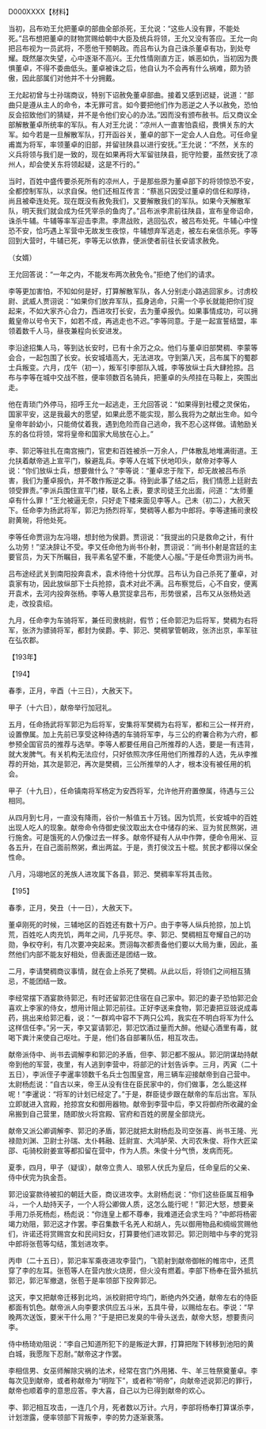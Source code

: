 D000XXXX【材料】





当初，吕布劝王允把董卓的部曲全部杀死，王允说：“这些人没有罪，不能处死。”吕布想把董卓的财物赏赐给朝中大臣及统兵将领，王允又没有答应。王允一向把吕布视为一员武将，不愿他干预朝政。而吕布认为自己诛杀董卓有功，到处夸耀。既然屡次失望，心中逐渐不高兴。王允性情刚直方正，嫉恶如仇，当初因为畏惧董卓，不得不委曲低头。董卓被诛之后，他自认为不会再有什么祸难，颇为骄傲，因此部属们对他并不十分拥戴。



王允起初曾与士孙瑞商议，特别下诏赦免董卓部曲。接着又感到迟疑，说道：“部曲只是遵从主人的命令，本无罪可言。如今要把他们作为恶逆之人予以赦免，恐怕反会招致他们的猜疑，并不是令他们安心的办法。”因而没有颁布赦书。后又商议全部解散董卓所统率的军队。有人对王允说：“凉州人一直害怕袁绍，畏惧关东的大军。如今若是一旦解散军队，打开函谷关，董卓的部下一定会人人自危。可任命皇甫嵩为将军，率领董卓的旧部，并留驻陕县以进行安抚。”王允说：“不然，关东的义兵将领与我们是一致的，现在如果再将大军留驻陕县，扼守险要，虽然安抚了凉州人，却会使关东将领起疑，这是不行的。”







当时，百姓中盛传要杀死所有的凉州人，于是那些原为董卓部下的将领惊恐不安，全都控制军队，以求自保。他们还相互传言：“蔡邕只因受过董卓的信任和厚待，尚且被牵连处死。现在既没有赦免我们，又要解散我们的军队。如果今天解散军队，明天我们就会成为任凭宰杀的鱼肉了。”吕布派李肃前往陕县，宣布皇帝诏命，诛杀牛辅。牛辅等率军迎击李肃。李肃战败，逃回弘农，被吕布处死。牛辅心中惶恐不安，恰巧遇上军营中无故发生夜惊，牛辅想弃军逃走，被左右亲信杀死。李等回到大营时，牛辅已死，李等无以依靠，便派使者前往长安请求赦免。

（女婿）

王允回答说：“一年之内，不能发布两次赦免令。”拒绝了他们的请求。

李等更加害怕，不知如何是好，打算解散军队，各人分别走小路逃回家乡。讨虏校尉、武威人贾诩说：“如果你们放弃军队，孤身逃命，只需一个亭长就能把你们捉起来，不如大家齐心合力，西进攻打长安，去为董卓报仇。如果事情成功，可以拥戴皇帝以号令天下，如若不成，再逃走也不迟。”李等同意。于是一起宣誓结盟，率领着数千人马，昼夜兼程向长安进发。



李沿途招集人马，等到达长安时，已有十余万之众。他们与董卓旧部樊稠、李蒙等会合，一起包围了长安。长安城墙高大，无法进攻。守到第八天，吕布属下的蜀郡士兵叛变。六月，戊午（初一），叛军引李部队入城，李等放纵士兵大肆抢掠。吕布与李等在城中交战不胜，便率领数百名骑兵，把董卓的头颅挂在马鞍上，突围出走。

他在青琐门外停马，招呼王允一起逃走，王允回答说：“如果得到社稷之灵保佑，国家平安，这是我最大的愿望，如果此愿不能实现，那么我将为之献出生命。如今皇帝年龄幼小，只能倚仗着我，遇到危险而自己逃命，我不忍心这样做。请勉励关东的各位将领，常将皇帝和国家大局放在心上。”

李、郭汜等驻扎在南宫掖门，官吏和百姓被杀一万余人，尸体散乱地堆满街道。王允扶着献帝逃上宣平门，躲避乱兵。李等人在城下伏地叩头，献帝对李等人说：“你们放纵士兵，想要做什么？”李等说：“董卓忠于陛下，却无故被吕布杀害，我们为董卓报仇，并不敢作叛逆之事。待到此事了结之后，我们情愿上廷尉去领受罪责。”李派兵围住宣平门楼，联名上表，要求司徒王允出面，问道：“太师董卓有什么罪！”王允被逼无奈，只好走下楼来面见李等人。己未（初二），大赦天下。任命李为扬武将军，郭汜为扬烈将军，樊稠等人都为中郎将。李等逮捕司隶校尉黄琬，将他处死。

李等任命贾诩为左冯翊，想封他为侯爵。贾诩说：“我提出的只是救命之计，有什么功劳！”坚决辞让不受。李又任命他为尚书仆射，贾诩说：“尚书仆射是宫廷的主要官员，为天下所瞩目，我平素名望不重，不能使人心服。”于是任命贾诩为尚书。



吕布途经武关到南阳投奔袁术，袁术待他十分优厚。吕布认为自己杀死了董卓，对袁家有功，因此放纵部下士兵抢掠，袁术对此不满。吕布察觉后，心不自安，便离开袁术，去河内投奔张杨。李等人悬赏捉拿吕布，形势很紧，吕布又从张杨处逃走，改投袁绍。

九月，任命李为车骑将军，兼任司隶桃尉，假节；任命郭汜为后将军，樊稠为右将军，张济为骠骑将军，都封为侯爵。李、郭汜、樊稠掌管朝政，张济出京，率军驻在弘农郡。



【193年】



【194】

春季，正月，辛酉（十三日），大赦天下。

甲子（十六日），献帝举行加冠礼。

五月，任命扬武将军郭汜为后将军，安集将军樊稠为右将军，都和三公一样开府，设置僚属。加上先前已享受这种待遇的车骑将军李，与三公的府署合称为六府，都参预全国官员的推荐与选举。李等人都要任用自己所推荐的人选，要是一有违背，就大发脾气。有关机构无法应付，只好依照次序任用他们所推荐的人选，先从李推荐的开始，其次是郭汜，再次是樊稠，三公所推举的人才，根本没有被任用的机会。



甲子（十九日），任命镇南将军杨定为安西将军，允许他开府置僚属，待遇与三公相同。

从四月到七月，一直没有降雨，谷价一斛值五十万钱。因为饥荒，长安城中的百姓出现人吃人的现象。献帝命令侍御史侯汶取出太仓中储存的米、豆为贫民熬粥，进行施舍。可是饿死的人仍像过去一样多。献帝怀疑有人从中作弊，便命令用米、豆各五升，在自己面前熬粥，煮出两盆。于是，责打侯汶五十棍。贫民才都得以保全性命。

八月，冯翊地区的羌族人进攻属下各县，郭汜、樊稠率军将其击败。



【195】

春季，正月，癸丑（十一日），大赦天下。

董卓刚死的时候，三辅地区的百姓还有数十万户。由于李等人纵兵抢掠，加上饥荒，百姓吃人肉充饥，两年之间，几乎死尽。李、郭汜、樊稠相互夸耀自己的功勋，争权夺利，有几次要冲突起来。贾诩每次都责备他们要以大局为重，因此，虽然他们内部不能友好相处，但表面还是团结一致。

二月，李请樊稠商议事情，就在会上杀死了樊稠。从此以后，将领们之间相互猜忌，不能团结一致。

李经常摆下酒宴款待郭汜，有时还留郭汜住宿在自己家中。郭汜的妻子恐怕郭汜会喜欢上李家的侍女，想用计阻止郭汜前往。正好李送来食物，郭汜妻把豆豉说成毒药，挑出来给郭汜看，说：“一群鸡中容不下两只公鸡，我实在不明白将军为什么这样信任李。”另一天，李又宴请郭汜，郭汜饮酒过量而大醉。他疑心酒里有毒，就喝下粪汁来使自己呕吐。于是，他们各自部署队伍，相互攻击。

献帝派侍中、尚书去调解李和郭汜的矛盾，但李、郭汜都不服从。郭汜阴谋劫持献帝到他的军营，夜里，有人逃到李营中，将部汜的计划告诉李。三月，丙寅（二十五日），李派侄子李暹率领数千名兵士包围皇宫，用三辆车迎接献帝到自己营中。太尉杨彪说：“自古以来，帝王从没有住在臣民家中的，你们做事，怎么能这样呢！”李暹说：“将军的计划已经定了。”于是，群臣徒步跟在献帝的车后出宫。军队立即就进入宫殿，抢掠宫女和御用器物。献帝到李营中后，李又将御府所收藏的金帛搬到自己营里，随即放火将宫殿、官府和百姓的房屋全部烧光。

献帝又派公卿调解李、郭汜的矛盾，郭汜就把太尉杨彪及司空张喜、尚书王隆、光禄勋刘渊、卫尉士孙瑞、太仆韩融、廷尉宣、大鸿胪荣、大司农朱俊、将作大匠梁邵、屯骑校尉姜宣等都扣留在营中，作为人质。朱俊十分气愤，发病而死。

夏季，四月，甲子（疑误），献帝立贵人、琅邪人伏氏为皇后，任命皇后的父亲、侍中伏完为执金吾。

郭汜设宴款待被扣的朝廷大臣，商议进攻李。太尉杨彪说：“你们这些臣属互相争斗，一个人劫持天子，一个人将公卿做人质，这怎么能行呢！”郭汜大怒，想要亲手用刀杀死杨彪，杨彪说：“你连皇上都不尊奉，我难道还会求生吗？”中郎将杨密竭力劝阻，郭汜这才作罢。李召集数千名羌人和胡人，先以御用物品和绸缎赏赐他们，许诺还将赏赐宫女和民间妇女，打算要他们进攻郭汜。郭汜则暗中与李的党羽中郎将张苞等勾结，策划进攻李。

丙申（二十五日），郭汜率军乘夜进攻李营门，飞箭射到献帝御帐的帷帘中，还贯穿了李的左耳。张苞等人在营内放火烧房，但火没有燃着。李部下杨奉在营外抵抗郭汜，郭汜军撤退，张苞于是率领部下投奔郭汜。



这天，李又把献帝迁移到北坞，派校尉把守坞门，断绝内外交通，献帝左右的侍臣都面有饥色。献帝派人向李要求供应五斗米，五具牛骨，以赐给左右。李说：“早晚两次送饭，要米干什么用？”于是把已发臭的牛骨头送去，献帝大怒，想要责问李。

侍中杨琦劝阻说：“李自己知道所犯下的是叛逆大罪，打算把陛下转移到池阳的黄白城，我愿陛下忍耐。”献帝这才作罢。

李相信男、女巫师解除灾祸的法术，经常在宫门外用猪、牛、羊三牲祭奠董卓。李每次见到献帝，或者称献帝为“明陛下”，或者称“明帝”，向献帝述说郭汜的罪行，献帝也顺着李的意思应答。李大喜，自己以为已得到献帝的欢心。



李、郭汜相互攻击，一连几个月，死者数以万计。六月，李部将杨奉打算谋杀李，计划泄露，便率领部下背叛李，李的势力逐渐衰落。

